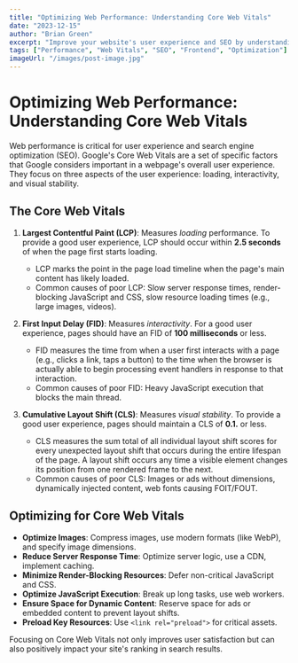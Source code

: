 ```yaml
---
title: "Optimizing Web Performance: Understanding Core Web Vitals"
date: "2023-12-15"
author: "Brian Green"
excerpt: "Improve your website's user experience and SEO by understanding and optimizing for Google's Core Web Vitals (LCP, FID, CLS)."
tags: ["Performance", "Web Vitals", "SEO", "Frontend", "Optimization"]
imageUrl: "/images/post-image.jpg"
---
```


# Optimizing Web Performance: Understanding Core Web Vitals

Web performance is critical for user experience and search engine optimization (SEO). Google's Core Web Vitals are a set of specific factors that Google considers important in a webpage's overall user experience. They focus on three aspects of the user experience: loading, interactivity, and visual stability.

## The Core Web Vitals

1.  **Largest Contentful Paint (LCP)**: Measures *loading* performance. To provide a good user experience, LCP should occur within **2.5 seconds** of when the page first starts loading.
    *   LCP marks the point in the page load timeline when the page's main content has likely loaded.
    *   Common causes of poor LCP: Slow server response times, render-blocking JavaScript and CSS, slow resource loading times (e.g., large images, videos).

2.  **First Input Delay (FID)**: Measures *interactivity*. For a good user experience, pages should have an FID of **100 milliseconds** or less.
    *   FID measures the time from when a user first interacts with a page (e.g., clicks a link, taps a button) to the time when the browser is actually able to begin processing event handlers in response to that interaction.
    *   Common causes of poor FID: Heavy JavaScript execution that blocks the main thread.

3.  **Cumulative Layout Shift (CLS)**: Measures *visual stability*. To provide a good user experience, pages should maintain a CLS of **0.1.** or less.
    *   CLS measures the sum total of all individual layout shift scores for every unexpected layout shift that occurs during the entire lifespan of the page. A layout shift occurs any time a visible element changes its position from one rendered frame to the next.
    *   Common causes of poor CLS: Images or ads without dimensions, dynamically injected content, web fonts causing FOIT/FOUT.

## Optimizing for Core Web Vitals

-   **Optimize Images**: Compress images, use modern formats (like WebP), and specify image dimensions.
-   **Reduce Server Response Time**: Optimize server logic, use a CDN, implement caching.
-   **Minimize Render-Blocking Resources**: Defer non-critical JavaScript and CSS.
-   **Optimize JavaScript Execution**: Break up long tasks, use web workers.
-   **Ensure Space for Dynamic Content**: Reserve space for ads or embedded content to prevent layout shifts.
-   **Preload Key Resources**: Use `<link rel="preload">` for critical assets.

Focusing on Core Web Vitals not only improves user satisfaction but can also positively impact your site's ranking in search results.

